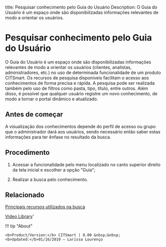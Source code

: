 title: Pesquisar conhecimento pelo Guia do Usuário
Description: O Guia do Usuário é um espaço onde são disponibilizadas informações relevantes de modo a orientar os usuários.
# Pesquisar conhecimento pelo Guia do Usuário

O Guia do Usuário é um espaço onde são disponibilizadas informações relevantes de modo a orientar os usuários (clientes, analistas, administradores, etc.) no uso de determinada funcionalidade de um produto CITSmart. Os recursos de pesquisa disponíveis facilitam o acesso aos conhecimentos de forma precisa e rápida. A pesquisa pode ser realizada também pelo uso de filtros como pasta, tipo, título, entre outros. Além disso, é possível que qualquer usuário registre um novo conhecimento, de modo a tornar o portal dinâmico e atualizado.

Antes de começar
--------------------

A visualização dos conhecimentos depende do perfil de acesso ou grupo que o
administrador dará aos usuários, sendo necessário então saber estas informações
para ter ênfase no resultado da busca.

Procedimento
----------------

1.  Acessar a funcionalidade pelo menu localizado no canto superior direito da
    tela inicial e escolher a opção "Guia";

2.  Realizar a busca pelo conhecimento.

Relacionado
---------------

[Principais recursos utilizados na busca](/pt-br/citsmart-platform-8/processes/knowledge/configuration/refine-search-knowledge-portal.html)

<i class='fa fa-youtube-play  fa-2x' style='color:#97ce17;vertical-align: middle;'> </i> [Video Library](https://www.youtube.com/playlist?list=PLB5qK2uzf2RPwkqhQwYU_EpvvGd29tSTA)'

!!! tip "About"

    <b>Product/Version:</b> CITSmart | 8.00 &nbsp;&nbsp;
    <b>Updated:</b>01/16/2019 – Larissa Lourenço
